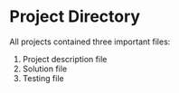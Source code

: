 # Project Directory
All projects contained three important files:
1. Project description file
2. Solution file
3. Testing file

